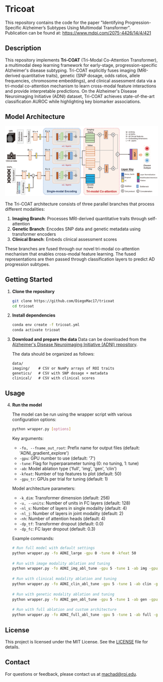 # Tricoat

This repository contains the code for the paper "Identifying Progression-Specific Alzheimer’s Subtypes Using Multimodal Transformer".  
Publication can be found at: https://www.mdpi.com/2075-4426/14/4/421

## Description

This repository implements **Tri-COAT** (Tri-Modal Co-Attention Transformer), a multimodal deep learning framework for early-stage, progression-specific Alzheimer's disease subtyping. Tri-COAT explicitly fuses imaging (MRI-derived quantitative traits), genetic (SNP dosage, odds ratios, allele frequencies, chromosome embeddings), and clinical assessment data via a tri-modal co-attention mechanism to learn cross-modal feature interactions and provide interpretable predictions. On the Alzheimer's Disease Neuroimaging Initiative (ADNI) dataset, Tri-COAT achieves state-of-the-art classification AUROC while highlighting key biomarker associations.

## Model Architecture

![Tri-COAT Architecture](figures/tricoat_architecture.png)

The Tri-COAT architecture consists of three parallel branches that process different modalities:
1. **Imaging Branch**: Processes MRI-derived quantitative traits through self-attention
2. **Genetic Branch**: Encodes SNP data and genetic metadata using transformer encoders
3. **Clinical Branch**: Embeds clinical assessment scores

These branches are fused through our novel tri-modal co-attention mechanism that enables cross-modal feature learning. The fused representations are then passed through classification layers to predict AD progression subtypes.


## Getting Started

1. **Clone the repository**  
   ```bash
   git clone https://github.com/DiegoMac17/tricoat
   cd tricoat
   ```

2. **Install dependencies**
   ```bash
   conda env create -f tricoat.yml
   conda activate tricoat
   ```

3. **Download and prepare the data**
    Data can be downloaded from the [Alzheimer's Disease Neuroimaging Initiative (ADNI) repository](https://adni.loni.usc.edu/data-samples/adni-data/).

    The data should be organized as follows:
    ```
    data/
    imaging/    # CSV or NumPy arrays of ROI traits
    genetics/   # CSV with SNP dosage + metadata
    clinical/   # CSV with clinical scores
    ```
## Usage

4. **Run the model**

   The model can be run using the wrapper script with various configuration options:

   ```bash
   python wrapper.py [options]
   ```

   Key arguments:
   - `-fo, --fname_out_root`: Prefix name for output files (default: 'ADNI_gradient_explore')
   - `-gpu`: GPU number to use (default: '7')
   - `-tune`: Flag for hyperparameter tuning (0: no tuning, 1: tune)
   - `-ab`: Model ablation type ('full', 'img', 'gen', 'clin')
   - `-kfeat`: Number of top features to plot (default: 50)
   - `-gpu_tr`: GPUs per trial for tuning (default: 1)

   Model architecture parameters:
   - `-k_dim`: Transformer dimension (default: 256)
   - `-u, --units`: Number of units in FC layers (default: 128)
   - `-nl_s`: Number of layers in single modality (default: 4)
   - `-nl_j`: Number of layers in joint modality (default: 2)
   - `-nh`: Number of attention heads (default: 4)
   - `-dp_tf`: Transformer dropout (default: 0.0)
   - `-dp_fc`: FC layer dropout (default: 0.3)

   Example commands:
   ```bash
   # Run full model with default settings
   python wrapper.py -fo ADNI_large -gpu 0 -tune 0 -kfeat 50

   # Run with image modality ablation and tuning
   python wrapper.py -fo ADNI_img_abl_tune -gpu 5 -tune 1 -ab img -gpu_tr 0.2

   # Run with clinical modality ablation and tuning
   python wrapper.py -fo ADNI_clin_abl_tune -gpu 5 -tune 1 -ab clin -gpu_tr 0.1

   # Run with genetic modality ablation and tuning
   python wrapper.py -fo ADNI_gen_abl_tune -gpu 5 -tune 1 -ab gen -gpu_tr 0.25

   # Run with full ablation and custom architecture
   python wrapper.py -fo ADNI_full_abl_tune -gpu 5 -tune 1 -ab full -gpu_tr 0.5 -kfeat 50 -k_dim 512 -u 512 -m_p_f 1 -dp_tf 0.0 -dp_fc 0.3
   ```

## License

This project is licensed under the MIT License. See the [LICENSE](LICENSE) file for details.

## Contact

For questions or feedback, please contact us at [machad@rpi.edu](mailto:machad@rpi.edu).
